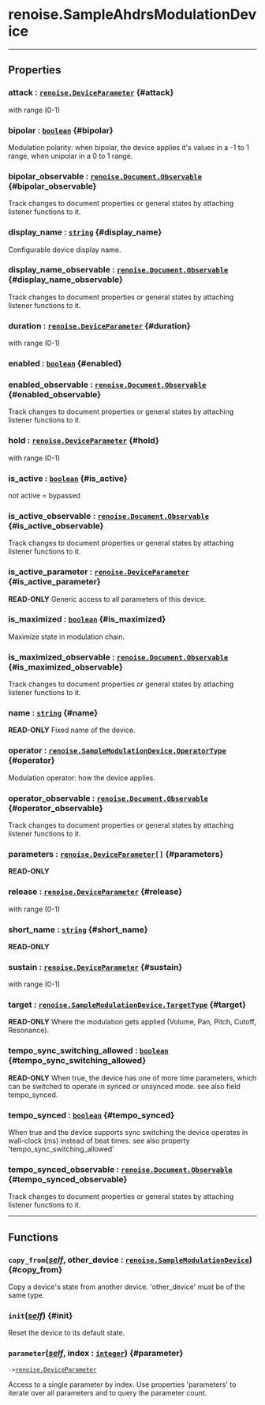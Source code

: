 # renoise.SampleAhdrsModulationDevice  

---  
## Properties
### attack : [`renoise.DeviceParameter`](/API/renoise/renoise.DeviceParameter.md) {#attack}
with range (0-1)

### bipolar : [`boolean`](/API/builtins/boolean.md) {#bipolar}
Modulation polarity:
when bipolar, the device applies it's values in a -1 to 1 range,
when unipolar in a 0 to 1 range.

### bipolar_observable : [`renoise.Document.Observable`](/API/renoise/renoise.Document.Observable.md) {#bipolar_observable}
Track changes to document properties or general states by attaching listener
functions to it.

### display_name : [`string`](/API/builtins/string.md) {#display_name}
Configurable device display name.

### display_name_observable : [`renoise.Document.Observable`](/API/renoise/renoise.Document.Observable.md) {#display_name_observable}
Track changes to document properties or general states by attaching listener
functions to it.

### duration : [`renoise.DeviceParameter`](/API/renoise/renoise.DeviceParameter.md) {#duration}
with range (0-1)

### enabled : [`boolean`](/API/builtins/boolean.md) {#enabled}
### enabled_observable : [`renoise.Document.Observable`](/API/renoise/renoise.Document.Observable.md) {#enabled_observable}
Track changes to document properties or general states by attaching listener
functions to it.

### hold : [`renoise.DeviceParameter`](/API/renoise/renoise.DeviceParameter.md) {#hold}
with range (0-1)

### is_active : [`boolean`](/API/builtins/boolean.md) {#is_active}
not active = bypassed

### is_active_observable : [`renoise.Document.Observable`](/API/renoise/renoise.Document.Observable.md) {#is_active_observable}
Track changes to document properties or general states by attaching listener
functions to it.

### is_active_parameter : [`renoise.DeviceParameter`](/API/renoise/renoise.DeviceParameter.md) {#is_active_parameter}
**READ-ONLY** Generic access to all parameters of this device.

### is_maximized : [`boolean`](/API/builtins/boolean.md) {#is_maximized}
Maximize state in modulation chain.

### is_maximized_observable : [`renoise.Document.Observable`](/API/renoise/renoise.Document.Observable.md) {#is_maximized_observable}
Track changes to document properties or general states by attaching listener
functions to it.

### name : [`string`](/API/builtins/string.md) {#name}
**READ-ONLY** Fixed name of the device.

### operator : [`renoise.SampleModulationDevice.OperatorType`](renoise.SampleModulationDevice.md#OperatorType) {#operator}
Modulation operator: how the device applies.

### operator_observable : [`renoise.Document.Observable`](/API/renoise/renoise.Document.Observable.md) {#operator_observable}
Track changes to document properties or general states by attaching listener
functions to it.

### parameters : [`renoise.DeviceParameter`](/API/renoise/renoise.DeviceParameter.md)`[]` {#parameters}
**READ-ONLY**

### release : [`renoise.DeviceParameter`](/API/renoise/renoise.DeviceParameter.md) {#release}
with range (0-1)

### short_name : [`string`](/API/builtins/string.md) {#short_name}
**READ-ONLY**

### sustain : [`renoise.DeviceParameter`](/API/renoise/renoise.DeviceParameter.md) {#sustain}
with range (0-1)

### target : [`renoise.SampleModulationDevice.TargetType`](renoise.SampleModulationDevice.md#TargetType) {#target}
**READ-ONLY** Where the modulation gets applied (Volume,
Pan, Pitch, Cutoff, Resonance).

### tempo_sync_switching_allowed : [`boolean`](/API/builtins/boolean.md) {#tempo_sync_switching_allowed}
**READ-ONLY** When true, the device has one of more time parameters,
which can be switched to operate in synced or unsynced mode.
 see also field tempo_synced.

### tempo_synced : [`boolean`](/API/builtins/boolean.md) {#tempo_synced}
When true and the device supports sync switching the device operates
in wall-clock (ms) instead of beat times.
see also property 'tempo_sync_switching_allowed'

### tempo_synced_observable : [`renoise.Document.Observable`](/API/renoise/renoise.Document.Observable.md) {#tempo_synced_observable}
Track changes to document properties or general states by attaching listener
functions to it.

  

---  
## Functions
### `copy_from`([*self*](/API/builtins/self.md), other_device : [`renoise.SampleModulationDevice`](/API/renoise/renoise.SampleModulationDevice.md)) {#copy_from}
Copy a device's state from another device. 'other_device' must be of the
same type.
### `init`([*self*](/API/builtins/self.md)) {#init}
Reset the device to its default state.
### `parameter`([*self*](/API/builtins/self.md), index : [`integer`](/API/builtins/integer.md)) {#parameter}
`->`[`renoise.DeviceParameter`](/API/renoise/renoise.DeviceParameter.md)  

Access to a single parameter by index. Use properties 'parameters' to iterate
over all parameters and to query the parameter count.  

